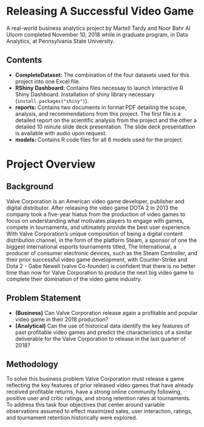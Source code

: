 # Releasing A Successful Video Game #
A real-world business analytics project by Martell Tardy and Noor Bahr Al Uloom completed November 10, 2018 while in graduate program, in Data Analytics, at Pennsylvania State University. 

## Contents ##
* **CompleteDataset:** The combination of the four datasets used for this project into one Excel file.
* **RShiny Dashboard:** Contains files necessay to launch interactive R Shiny Dashboard. Installation of shiny library necessary (`install.packages("shiny")`).
* **reports:** Contains two documents in format PDF detailing the scope, analysis, and recommendations from this project. The first file is a detailed report on the scientific analysis from the project and the other a detailed 10 minute slide deck presentation. The slide deck presentattion is available with audio upon request.
* **models:** Contains R code files for all 6 models used for the project.

# Project Overview #
## Background ##
Valve Corporation is an American video game developer, publisher and digital distributor.  After releasing the video game DOTA 2 in 2013 the company took a five-year hiatus from the production of video games to focus on understanding what motivates players to engage with games, compete in tournaments, and ultimately provide the best user experience.  With Valve Corporation’s unique composition of being a digital content distribution channel, in the form of the platform Steam, a sponsor of one the biggest international esports tournaments titled, The International, a producer of consumer electronic devices, such as the Steam Controller, and their prior successful video game development, with Counter-Strike and Dota 2 - Gabe Newell (valve Co-founder) is confident that there is no better time than now for Valve Corporation to produce the next big video game to complete their domination of the video game industry.

## Problem Statement ##
* **(Business)** Can Valve Corporation release again a profitable and popular video game in their 2018 production? 
* **(Analytical)** Can the use of historical data identify the key features of past profitable video games and predict the characteristics of a similar deliverable for the Valve Corporation to release in the last quarter of 2018?

## Methodology ##
To solve this business problem Valve Corporation must release a game reflecting the key features of prior released video games that have already received profitable returns, have a strong online community following, positive user and critic ratings, and strong retention rates at tournaments. To address this task four objectives that center around variable observations assumed to effect maximized sales, user interaction, ratings, and tournament retention historically were explored. 
